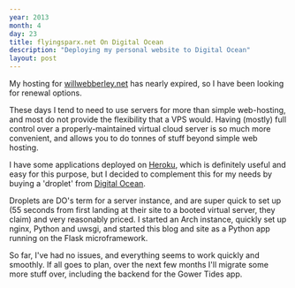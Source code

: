```yaml
---
year: 2013
month: 4
day: 23
title: flyingsparx.net On Digital Ocean
description: "Deploying my personal website to Digital Ocean"
layout: post
---
```


<p>My hosting for <a href="http://www.willwebberley.net" target="_blank">willwebberley.net</a> has nearly expired, so I have been looking for renewal options.</p>
<p>These days I tend to need to use servers for more than simple web-hosting, and most do not provide the flexibility that a VPS would. Having (mostly) full control over a properly-maintained virtual cloud server is so much more convenient, and allows you to do tonnes of stuff beyond simple web hosting.</p>
<p>I have some applications deployed on <a href="https://www.heroku.com" target="_blank">Heroku</a>, which is definitely useful and easy for this purpose, but I decided to complement this for my needs by buying a 'droplet' from <a href="https://www.digitalocean.com" target="_blank">Digital Ocean</a>.</p>
<p>Droplets are DO's term for a server instance, and are super quick to set up (55 seconds from first landing at their site to a booted virtual server, they claim) and very reasonably priced. I started an Arch instance, quickly set up nginx, Python and uwsgi, and started this blog and site as a Python app running on the Flask microframework.</p>
<p>So far, I've had no issues, and everything seems to work quickly and smoothly. If all goes to plan, over the next few months I'll migrate some more stuff over, including the backend for the Gower Tides app.</p>
